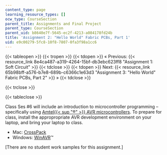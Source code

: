 ```yaml
---
content_type: page
learning_resource_types: []
ocw_type: CourseSection
parent_title: Assignments and Final Project
parent_type: CourseSection
parent_uid: b8640e7f-5645-ec2f-4213-a084178fd24b
title: 'Assignment 2: "Hello World" Fabric PCBs, Part 1'
uid: e9c00279-5fc8-10f8-7807-0fa3f98a1cc6
---
```


{{< tableopen >}}
{{< tropen >}}
{{< tdopen >}}
« Previous: {{< resource_link 8e4ca487-a319-4264-15bf-db3ebc623ff8 "Assignment 1: Soft Circuit" >}}
{{< tdclose >}}
{{< tdopen >}}
Next: {{< resource_link 65b98bff-a576-b7e8-689b-c6366c1e63d3 "Assignment 3: \"Hello World\" Fabric PCBs, Part 2" >}} »
{{< tdclose >}}

{{< trclose >}}

{{< tableclose >}}

Class Ses #6 will include an introduction to microcontroller programming – specifically using [Amtel{{< sup "®" >}} AVR microcontrollers](http://www.atmel.com/products/AVR/default.asp?family_id=607). To prepare for class, install the appropropriate AVR development environment on your laptop, and bring your laptop to class.

*   Mac: [CrossPack](http://www.obdev.at/products/crosspack/index.html)
*   Windows: [WinAVR](http://winavr.sourceforge.net/)™

\[There are no student work samples for this assignment.\]